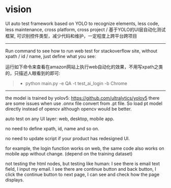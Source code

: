 # vision
UI auto test framework based on YOLO to recognize elements, less code, less maintenance, cross platform, cross project / 基于YOLO的UI层自动化测试框架, 可识别控件类型，减少代码和维护，一定程度上跨平台跨项目

---
Run command to see how to run web test for stackoverflow site, without xpath / id / name, just define what you see:

运行如下命令来查看在amazon网站上执行web自动化的效果，不用写xpath之类的，只描述人眼看到的即可:
>* python main.py -e QA -t test_ai_login -b Chrome

---
the model is trained by yolov5: https://github.com/ultralytics/yolov5
there are some issues when use .onnx file convert from .pt file. So load pt model directly instead of opencv although opencv would be better.

auto test on any UI layer: web, desktop, mobile app.

no need to define xpath, id, name and so on.

no need to update script if your product has redesigned UI.

for example, the login function works on web, the same code also works on mobile app without change. (depend on the training dataset)

not testing the html nodes, but testing like human: I see there is email text field, I input my email. I see there are continue button and back button, I click the continue button to next page, I can see and check how the page displays. 
